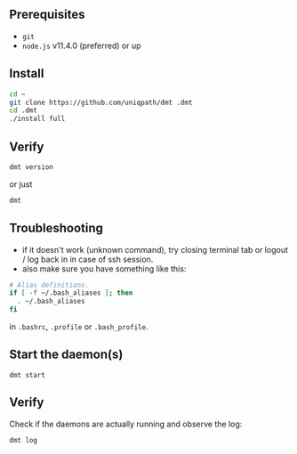 ## Prerequisites

- `git`
- `node.js` v11.4.0 (preferred) or up

## Install

```bash
cd ~
git clone https://github.com/uniqpath/dmt .dmt
cd .dmt
./install full
```

## Verify

```bash
dmt version
```

or just

```bash
dmt
```

## Troubleshooting

- if it doesn't work (unknown command), try closing terminal tab or logout / log back in in case of ssh session.
- also make sure you have something like this:

```bash
# Alias definitions.
if [ -f ~/.bash_aliases ]; then
  . ~/.bash_aliases
fi
```

in `.bashrc`, `.profile` or `.bash_profile`.

## Start the daemon(s)

```
dmt start
```

## Verify

Check if the daemons are actually running and observe the log:

```
dmt log
```
